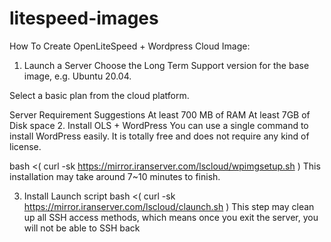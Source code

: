 # litespeed-images

How To Create OpenLiteSpeed + Wordpress Cloud Image:
1. Launch a Server
Choose the Long Term Support version for the base image, e.g. Ubuntu 20.04.

Select a basic plan from the cloud platform.

Server Requirement Suggestions
At least 700 MB of RAM
At least 7GB of Disk space
2. Install OLS + WordPress
You can use a single command to install WordPress easily. It is totally free and does not require any kind of license.

bash <( curl -sk https://mirror.iranserver.com/lscloud/wpimgsetup.sh )
This installation may take around 7~10 minutes to finish.

3. Install Launch script
bash <( curl -sk https://mirror.iranserver.com/lscloud/claunch.sh ) 
This step may clean up all SSH access methods, which means once you exit the server, you will not be able to SSH back
